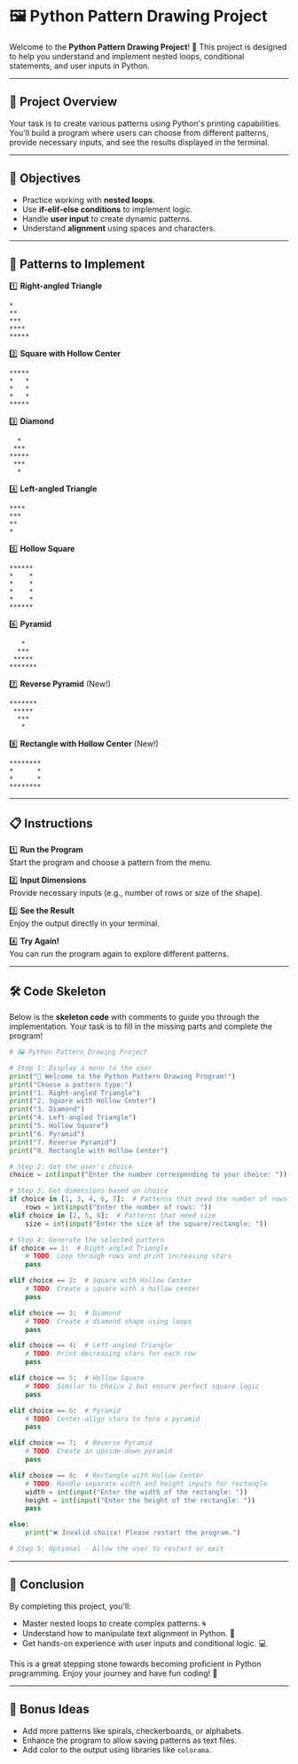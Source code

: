 # 🖼️ Python Pattern Drawing Project

Welcome to the **Python Pattern Drawing Project**! 🎉 This project is designed to help you understand and implement nested loops, conditional statements, and user inputs in Python.

---

## 📝 Project Overview

Your task is to create various patterns using Python's printing capabilities. You'll build a program where users can choose from different patterns, provide necessary inputs, and see the results displayed in the terminal. 

---

## 🎯 Objectives

- Practice working with **nested loops**.
- Use **if-elif-else conditions** to implement logic.
- Handle **user input** to create dynamic patterns.
- Understand **alignment** using spaces and characters.

---

## 🚀 Patterns to Implement

1️⃣ **Right-angled Triangle**  
```
*
**
***
****
*****
```

2️⃣ **Square with Hollow Center**  
```
*****
*   *
*   *
*   *
*****
```

3️⃣ **Diamond**  
```
  *
 ***
*****
 ***
  *
```

4️⃣ **Left-angled Triangle**  
```
****
***
**
*
```

5️⃣ **Hollow Square**  
```
******
*    *
*    *
*    *
*    *
******
```

6️⃣ **Pyramid**  
```
   *
  ***
 *****
*******
```

7️⃣ **Reverse Pyramid** (New!)  
```
*******
 *****
  ***
   *
```

8️⃣ **Rectangle with Hollow Center** (New!)  
```
********
*      *
*      *
********
```

---

## 📋 Instructions

1️⃣ **Run the Program**  
Start the program and choose a pattern from the menu.  

2️⃣ **Input Dimensions**  
Provide necessary inputs (e.g., number of rows or size of the shape).  

3️⃣ **See the Result**  
Enjoy the output directly in your terminal.  

4️⃣ **Try Again!**  
You can run the program again to explore different patterns.  

---

## 🛠️ Code Skeleton

Below is the **skeleton code** with comments to guide you through the implementation. Your task is to fill in the missing parts and complete the program!

```python
# 🖼️ Python Pattern Drawing Project

# Step 1: Display a menu to the user
print("🌟 Welcome to the Python Pattern Drawing Program!")
print("Choose a pattern type:")
print("1. Right-angled Triangle")
print("2. Square with Hollow Center")
print("3. Diamond")
print("4. Left-angled Triangle")
print("5. Hollow Square")
print("6. Pyramid")
print("7. Reverse Pyramid")
print("8. Rectangle with Hollow Center")

# Step 2: Get the user's choice
choice = int(input("Enter the number corresponding to your choice: "))

# Step 3: Get dimensions based on choice
if choice in [1, 3, 4, 6, 7]:  # Patterns that need the number of rows
    rows = int(input("Enter the number of rows: "))
elif choice in [2, 5, 8]:  # Patterns that need size
    size = int(input("Enter the size of the square/rectangle: "))

# Step 4: Generate the selected pattern
if choice == 1:  # Right-angled Triangle
    # TODO: Loop through rows and print increasing stars
    pass

elif choice == 2:  # Square with Hollow Center
    # TODO: Create a square with a hollow center
    pass

elif choice == 3:  # Diamond
    # TODO: Create a diamond shape using loops
    pass

elif choice == 4:  # Left-angled Triangle
    # TODO: Print decreasing stars for each row
    pass

elif choice == 5:  # Hollow Square
    # TODO: Similar to choice 2 but ensure perfect square logic
    pass

elif choice == 6:  # Pyramid
    # TODO: Center-align stars to form a pyramid
    pass

elif choice == 7:  # Reverse Pyramid
    # TODO: Create an upside-down pyramid
    pass

elif choice == 8:  # Rectangle with Hollow Center
    # TODO: Handle separate width and height inputs for rectangle
    width = int(input("Enter the width of the rectangle: "))
    height = int(input("Enter the height of the rectangle: "))
    pass

else:
    print("❌ Invalid choice! Please restart the program.")

# Step 5: Optional - Allow the user to restart or exit
```

---

## 🏁 Conclusion

By completing this project, you'll:
- Master nested loops to create complex patterns. 🌀
- Understand how to manipulate text alignment in Python. 📐
- Get hands-on experience with user inputs and conditional logic. 💻

This is a great stepping stone towards becoming proficient in Python programming. Enjoy your journey and have fun coding! 🚀

---

## 🌟 Bonus Ideas

- Add more patterns like spirals, checkerboards, or alphabets.  
- Enhance the program to allow saving patterns as text files.  
- Add color to the output using libraries like `colorama`.  
